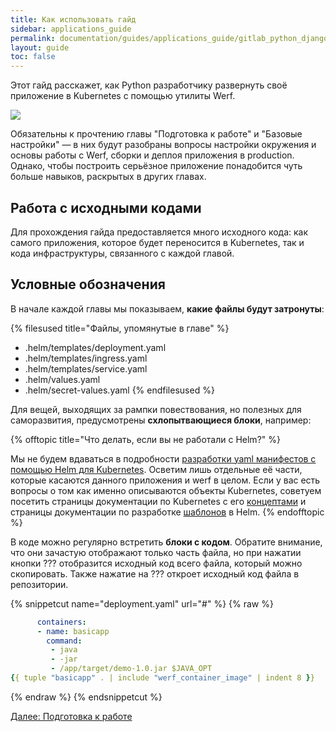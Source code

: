 ```yaml
---
title: Как использовать гайд
sidebar: applications_guide
permalink: documentation/guides/applications_guide/gitlab_python_django/000_task.html
layout: guide
toc: false
---
```


Этот гайд расскажет, как Python разработчику развернуть своё приложение в Kubernetes с помощью утилиты Werf.

![](/images/applications-guide/navigation.png)

Обязательны к прочтению главы "Подготовка к работе" и "Базовые настройки" — в них будут разобраны вопросы настройки окружения и основы работы с Werf, сборки и деплоя приложения в production. Однако, чтобы построить серьёзное приложение понадобится чуть больше навыков, раскрытых в других главах.

## Работа с исходными кодами

Для прохождения гайда предоставляется много исходного кода: как самого приложения, которое будет переносится в Kubernetes, так и кода инфраструктуры, связанного с каждой главой.

## Условные обозначения

В начале каждой главы мы показываем, **какие файлы будут затронуты**:

{% filesused title="Файлы, упомянутые в главе" %}
- .helm/templates/deployment.yaml
- .helm/templates/ingress.yaml
- .helm/templates/service.yaml
- .helm/values.yaml
- .helm/secret-values.yaml
{% endfilesused %}

Для вещей, выходящих за рампки повествования, но полезных для саморазвития, предусмотрены **схлопытвающиеся блоки**, например:

{% offtopic title="Что делать, если вы не работали с Helm?" %}

Мы не будем вдаваться в подробности [разработки yaml манифестов с помощью Helm для Kubernetes](https://habr.com/ru/company/flant/blog/423239/). Осветим лишь отдельные её части, которые касаются данного приложения и werf в целом. Если у вас есть вопросы о том как именно описываются объекты Kubernetes, советуем посетить страницы документации по Kubernetes с его [концептами](https://kubernetes.io/ru/docs/concepts/) и страницы документации по разработке [шаблонов](https://helm.sh/docs/chart_template_guide/) в Helm.
{% endofftopic %}

В коде можно регулярно встретить **блоки с кодом**. Обратите внимание, что они зачастую отображают только часть файла, но при нажатии кнопки ??? отобразится исходный код всего файла, который можно скопировать. Также нажатие на ??? откроет исходный код файла в репозитории.

{% snippetcut name="deployment.yaml" url="#" %}
{% raw %}
```yaml
      containers:
      - name: basicapp
        command:
         - java
         - -jar
         - /app/target/demo-1.0.jar $JAVA_OPT
{{ tuple "basicapp" . | include "werf_container_image" | indent 8 }}
```
{% endraw %}
{% endsnippetcut %}


<div>
    <a href="010_preparing.html" class="nav-btn">Далее: Подготовка к работе</a>
</div>
